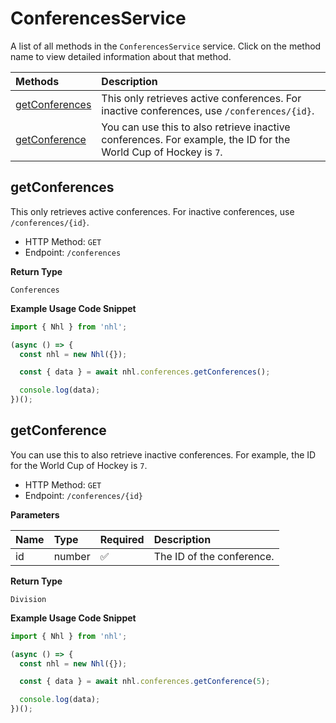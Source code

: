 # ConferencesService

A list of all methods in the `ConferencesService` service. Click on the method name to view detailed information about that method.

| Methods                           | Description                                                                                                     |
| :-------------------------------- | :-------------------------------------------------------------------------------------------------------------- |
| [getConferences](#getconferences) | This only retrieves active conferences. For inactive conferences, use `/conferences/{id}`.                      |
| [getConference](#getconference)   | You can use this to also retrieve inactive conferences. For example, the ID for the World Cup of Hockey is `7`. |

## getConferences

This only retrieves active conferences. For inactive conferences, use `/conferences/{id}`.

- HTTP Method: `GET`
- Endpoint: `/conferences`

**Return Type**

`Conferences`

**Example Usage Code Snippet**

```typescript
import { Nhl } from 'nhl';

(async () => {
  const nhl = new Nhl({});

  const { data } = await nhl.conferences.getConferences();

  console.log(data);
})();
```

## getConference

You can use this to also retrieve inactive conferences. For example, the ID for the World Cup of Hockey is `7`.

- HTTP Method: `GET`
- Endpoint: `/conferences/{id}`

**Parameters**

| Name | Type   | Required | Description               |
| :--- | :----- | :------- | :------------------------ |
| id   | number | ✅       | The ID of the conference. |

**Return Type**

`Division`

**Example Usage Code Snippet**

```typescript
import { Nhl } from 'nhl';

(async () => {
  const nhl = new Nhl({});

  const { data } = await nhl.conferences.getConference(5);

  console.log(data);
})();
```

<!-- This file was generated by liblab | https://liblab.com/ -->
